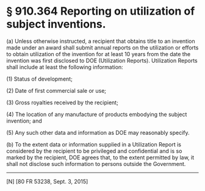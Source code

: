 # § 910.364   Reporting on utilization of subject inventions.

(a) Unless otherwise instructed, a recipient that obtains title to an invention made under an award shall submit annual reports on the utilization or efforts to obtain utilization of the invention for at least 10 years from the date the invention was first disclosed to DOE (Utilization Reports). Utilization Reports shall include at least the following information:


(1) Status of development;


(2) Date of first commercial sale or use;


(3) Gross royalties received by the recipient;


(4) The location of any manufacture of products embodying the subject invention; and


(5) Any such other data and information as DOE may reasonably specify.


(b) To the extent data or information supplied in a Utilization Report is considered by the recipient to be privileged and confidential and is so marked by the recipient, DOE agrees that, to the extent permitted by law, it shall not disclose such information to persons outside the Government.



---

[N] [80 FR 53238, Sept. 3, 2015]




